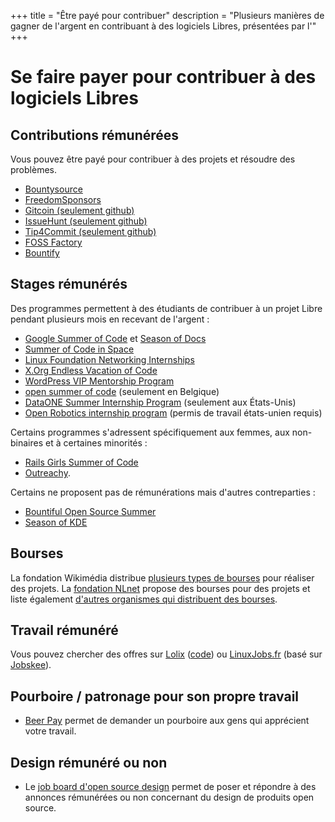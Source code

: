 +++
title = "Être payé pour contribuer"
description = "Plusieurs manières de gagner de l'argent en contribuant à des logiciels Libres, présentées par l'"
+++

# Se faire payer pour contribuer à des logiciels Libres

## Contributions rémunérées

Vous pouvez être payé pour contribuer à des projets et résoudre des problèmes.

- [Bountysource](https://www.bountysource.com/)
- [FreedomSponsors](https://freedomsponsors.org/)
- [Gitcoin (seulement github)](https://gitcoin.co/explorer)
- [IssueHunt (seulement github)](https://issuehunt.io/)
- [Tip4Commit (seulement github)](https://tip4commit.com/)
- [FOSS Factory](http://www.fossfactory.org/browse.php)
- [Bountify](https://bountify.co/)

## Stages rémunérés

Des programmes permettent à des étudiants de contribuer à un projet Libre pendant plusieurs mois en recevant de l'argent :
- [Google Summer of Code](https://summerofcode.withgoogle.com/) et [Season of Docs](https://developers.google.com/season-of-docs/)
- [Summer of Code in Space](https://socis.esa.int/)
- [Linux Foundation Networking Internships](https://wiki.lfnetworking.org/display/LN/LF+Networking+Internships)
- [X.Org Endless Vacation of Code](https://www.x.org/wiki/XorgEVoC/)
- [WordPress VIP Mentorship Program](https://wpvip.com/mentorship/)
- [open summer of code](https://summerofcode.be) (seulement en Belgique)
- [DataONE Summer Internship Program](https://www.dataone.org/internships) (seulement aux États-Unis)
- [Open Robotics internship program](https://www.openrobotics.org/interns) (permis de travail états-unien requis)

Certains programmes s'adressent spécifiquement aux femmes, aux non-binaires et à certaines minorités :

- [Rails Girls Summer of Code](https://railsgirlssummerofcode.org/)
- [Outreachy](https://www.outreachy.org/).

Certains ne proposent pas de rémunérations mais d'autres contreparties :

- [Bountiful Open Source Summer](https://lab.codingblocks.com/boss)
- [Season of KDE](https://season.kde.org/)


## Bourses

La fondation Wikimédia distribue [plusieurs types de bourses](https://meta.wikimedia.org/wiki/Grants:Start/fr) pour réaliser des projets.
La [fondation NLnet](https://nlnet.nl/) propose des bourses pour des projets et liste également [d'autres organismes qui distribuent des bourses](https://nlnet.nl/foundation/network.html).

## Travail rémunéré

Vous pouvez chercher des offres sur [Lolix](http://fr.lolix.org/) ([code](https://gitlab.com/rodo/lolyx)) ou [LinuxJobs.fr](https://www.linuxjobs.fr/) (basé sur [Jobskee](https://jobskee.com/)).

## Pourboire / patronage pour son propre travail

- [Beer Pay](https://beerpay.io/) permet de demander un pourboire aux gens qui apprécient votre travail.

## Design rémunéré ou non

- Le [job board d'open source design](https://opensourcedesign.net/jobs/) permet de poser et répondre à des annonces rémunérées ou non concernant du design de produits open source.
